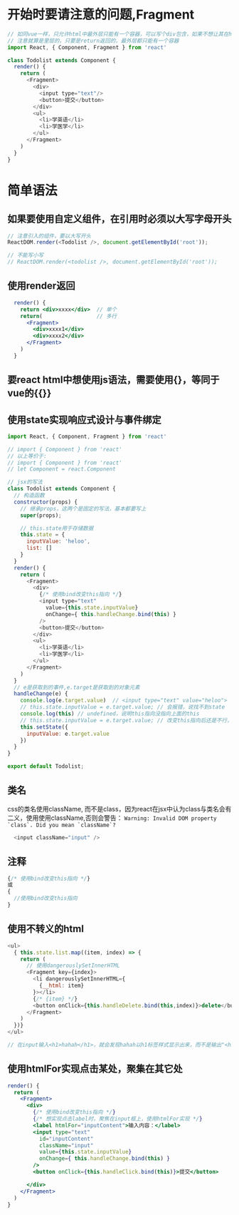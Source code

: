 
# 开始时要请注意的问题,Fragment

```js
// 如同vue一样，只允许html中最外层只能有一个容器，可以写个div包含，如果不想让其在html中显示，可以使用fregment替代，注意是使用大写开头
// 注意就算是里层的，只要是return返回的，最外层都只能有一个容器
import React, { Component, Fragment } from 'react'

class Todolist extends Component {
  render() {
    return (
      <Fragment>
        <div>
          <input type="text"/>
          <button>提交</button>
        </div>
        <ul>
          <li>学英语</li>
          <li>学医学</li>
        </ul>
      </Fragment>
    )
  }
}
```


# 简单语法
## 如果要使用自定义组件，在引用时必须以大写字母开头
```js
// 注意引入的组件，要以大写开头
ReactDOM.render(<Todolist />, document.getElementById('root'));

// 不能写小写
// ReactDOM.render(<todolist />, document.getElementById('root'));
```
## 使用render返回
```jsx
  render() {
    return <div>xxxx</div>  // 单个
    return(                 // 多行
      <Fragment>
        <div>xxxx1</div>
        <div>xxxx2</div>
      </Fragment>
    )
  }
```
## 要react html中想使用js语法，需要使用{}，等同于vue的{{}}

## 使用state实现响应式设计与事件绑定
```js
import React, { Component, Fragment } from 'react'

// import { Component } from 'react'
// 以上等价于:
// import { Component } from 'react'
// let Component = react.Component

// jsx的写法
class Todolist extends Component {
  // 构造函数
  constructor(props) {
    // 继承props，这两个是固定的写法，基本都要写上  
    super(props);

    // this.state用于存储数据
    this.state = {
      inputValue: 'heloo',
      list: []
    }
  }
  render() {
    return (
      <Fragment>
        <div>
          {/* 使用bind改变this指向 */}
          <input type="text" 
            value={this.state.inputValue}
            onChange={ this.handleChange.bind(this) }
          />
          <button>提交</button>
        </div>
        <ul>
          <li>学英语</li>
          <li>学医学</li>
        </ul>
      </Fragment>
    )
  }
  // e是获取到的事件,e.target是获取到的对象元素
  handleChange(e) {
    console.log(e.target.value)  // <input type="text" value="heloo">
    // this.state.inputValue = e.target.value; // 会报错，说找不到state
    console.log(this) // undefined，说明this指向没指向上面的this
    // this.state.inputValue = e.target.value; // 改变this指向后还是不行，这是因为react只支持this.setState来改变数据
    this.setState({
      inputValue: e.target.value
    })
  }
}

export default Todolist;


```

## 类名
css的类名使用className, 而不是class，因为react在jsx中认为class与类名会有二义，使用使用className,否则会警告：
```Warning: Invalid DOM property `class`. Did you mean `className`?```
```js
  <input className="input" />
```

## 注释
```jsx
{/* 使用bind改变this指向 */}
或
{
  //使用bind改变this指向
}
```

## 使用不转义的html
```js
<ul>
  { this.state.list.map((item, index) => {
    return (
      // 使用dangerouslySetInnerHTML
      <Fragment key={index}>
        <li dangerouslySetInnerHTML={
          {__html: item}
        }></li> 
        {/* {item} */}
        <button onClick={this.handleDelete.bind(this,index)}>delete</button>
      </Fragment>
    )
  })}
</ul>

// 在input输入<h1>hahah</h1>，就会发现hahah以h1标签样式显示出来，而不是输出"<h1>hahah</h1>"
```

## 使用htmlFor实现点击某处，聚集在其它处
```jsx
render() {
  return (
    <Fragment>
      <div>
        {/* 使用bind改变this指向 */}
        {/* 想实现点击label时，聚焦在input框上，使用htmlFor实现 */}
        <label htmlFor="inputContent">输入内容：</label>
        <input type="text"
          id="inputContent"
          className="input"
          value={this.state.inputValue}
          onChange={ this.handleChange.bind(this) }
        />
        <button onClick={this.handleClick.bind(this)}>提交</button>

      </div>
    </Fragment>
  )
}
```